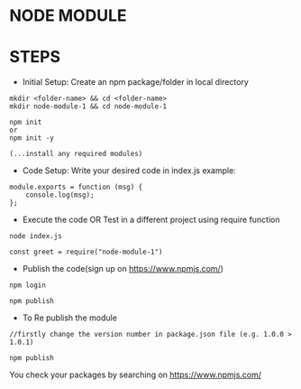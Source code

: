 # NODE MODULE

# STEPS

- Initial Setup: Create an npm package/folder in local directory

```
mkdir <folder-name> && cd <folder-name>
mkdir node-module-1 && cd node-module-1

npm init
or
npm init -y

(...install any required modules)
```

- Code Setup: Write your desired code in index.js
  example:

```
module.exports = function (msg) {
    console.log(msg);
};
```

- Execute the code OR Test in a different project using require function

```
node index.js

const greet = require("node-module-1")
```

- Publish the code(sign up on https://www.npmjs.com/)

```
npm login

npm publish
```

- To Re publish the module

```
//firstly change the version number in package.json file (e.g. 1.0.0 > 1.0.1)

npm publish
```

You check your packages by searching on https://www.npmjs.com/
